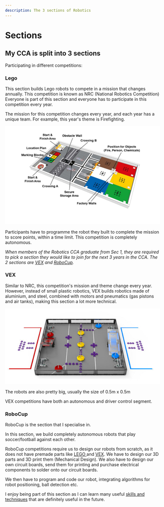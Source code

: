 ```yaml
---
description: The 3 sections of Robotics
---
```


# Sections

## My CCA is split into 3 sections

Participating in different competitions:

### Lego

This section builds Lego robots to compete in a mission that changes annually. This competition is known as NRC (National Robotics Competition) Everyone is part of this section and everyone has to participate in this competition every year.

The mission for this competition changes every year, and each year has a unique team. For example, this year's theme is Firefighting.

![Fig. 3.2.1: NRC 2022 robot playfield](<../.gitbook/assets/image (4).png>)

Participants have to programme the robot they built to complete the mission to score points, within a time limit. This competition is completely autonomous.

_When members of the Robotics CCA graduate from Sec 1, they are required to pick a section they would like to join for the next 3 years in the CCA. The 2 sections are_ [_VEX_](sections.md#undefined) _and_ [_RoboCup_](sections.md#robocup)_._

### VEX

Similar to NRC, this competition's mission and theme change every year. However, instead of small plastic robotics, VEX builds robotics made of aluminium, and steel, combined with motors and pneumatics (gas pistons and air tanks), making this section a lot more technical.

![Fig 3.2.2: VEX 2021 - 2022 robot playfield (Size of 4m x 4m)](<../.gitbook/assets/image (2) (1).png>)

The robots are also pretty big, usually the size of 0.5m x 0.5m

VEX competitions have both an autonomous and driver control segment.

### RoboCup

RoboCup is the section that I specialise in.

In this section, we build completely autonomous robots that play soccer/football against each other.

RoboCup competitions require us to design our robots from scratch, as it does not have premade parts like [LEGO ](sections.md#lego)and [VEX](sections.md#vex). We have to design our 3D parts and 3D print them (Mechanical Design). We also have to design our own circuit boards, send them for printing and purchase electrical components to solder onto our circuit boards.

We then have to program and code our robot, integrating algorithms for robot positioning, ball detection etc.

I enjoy being part of this section as I can learn many useful [skills and techniques](skills-i-picked-up.md) that are definitely useful in the future.

